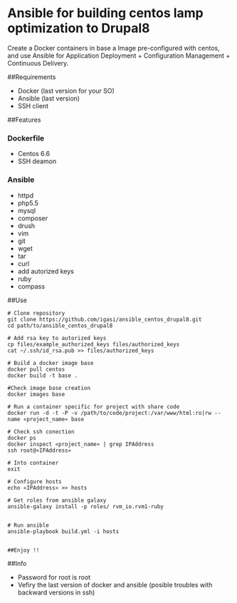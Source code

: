 Ansible for building centos lamp optimization to Drupal8
========================================================

Create a Docker containers in base a Image pre-configured with centos,  and use Ansible for Application Deployment + Configuration Management + Continuous Delivery.

##Requirements

 - Docker (last version for your SO)
 - Ansible (last version)
 - SSH client

##Features

### Dockerfile
 - Centos 6.6
 - SSH deamon

### Ansible
 - httpd
 - php5.5
 - mysql
 - composer
 - drush
 - vim
 - git
 - wget
 - tar
 - curl
 - add autorized keys
 - ruby
 - compass

##Use

```
# Clone repository
git clone https://github.com/igasi/ansible_centos_drupal8.git
cd path/to/ansible_centos_drupal8

# Add rsa key to autorized keys
cp files/example_authorized_keys files/authorized_keys
cat ~/.ssh/id_rsa.pub >> files/authorized_keys

# Build a docker image base
docker pull centos
docker build -t base .

#Check image base creation
docker images base

# Run a container specific for project with share code
docker run -d -t -P -v /path/to/code/project:/var/www/html:ro|rw --name «project_name» base

# Check ssh conection
docker ps
docker inspect «project_name» | grep IPAddress
ssh root@«IPAddress»

# Into container
exit

# Configure hosts
echo «IPAddress» >> hosts

# Get roles from ansible galaxy
ansible-galaxy install -p roles/ rvm_io.rvm1-ruby


# Run ansible
ansible-playbook build.yml -i hosts


##Enjoy !!
```


##Info

 - Password for root is root
 - Vefiry the last version of docker and ansible (posible troubles with backward versions in ssh)